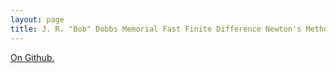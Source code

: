 ```yaml
---
layout: page
title: J. R. "Bob" Dobbs Memorial Fast Finite Difference Newton's Method
---
```


[On Github.](https://github.com/howonlee/bobdobbsnewton)
